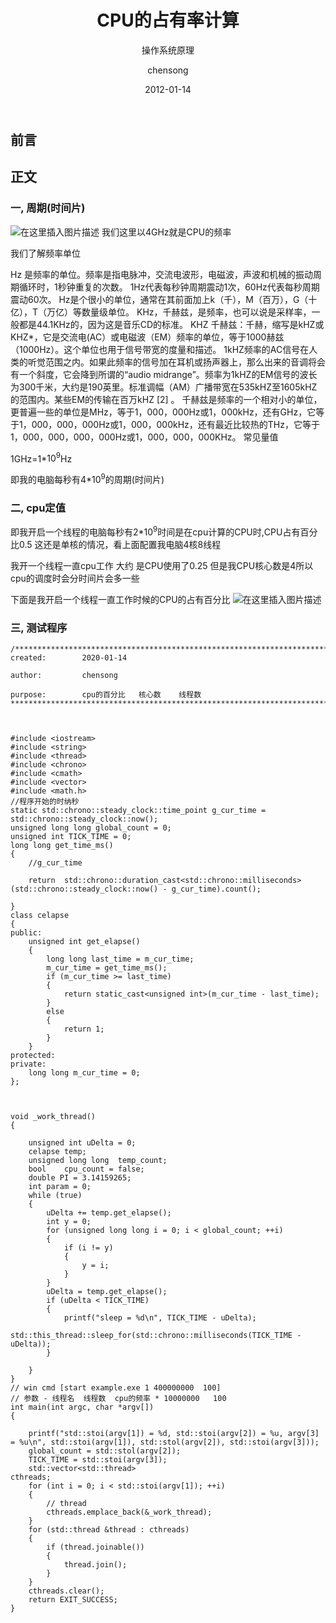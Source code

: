 ﻿---
layout:     post
title:      CPU的占有率计算
subtitle:   操作系统原理
date:       2012-01-14
times:      22::06::45 
author:     chensong
header-img: img/2019-12-10/background.jpg
catalog: 	 true
tags:
    - 操作系统原理
---



## 前言




## 正文

### 一, 周期(时间片)
![在这里插入图片描述](https://img-blog.csdnimg.cn/2020011421364470.png?x-oss-process=image/watermark,type_ZmFuZ3poZW5naGVpdGk,shadow_10,text_aHR0cHM6Ly9ibG9nLmNzZG4ubmV0L1BvaXN4,size_16,color_FFFFFF,t_70)
我们这里以4GHz就是CPU的频率

我们了解频率单位

Hz 是频率的单位。频率是指电脉冲，交流电波形，电磁波，声波和机械的振动周期循环时，1秒钟重复的次数。
1Hz代表每秒钟周期震动1次，60Hz代表每秒周期震动60次。
Hz是个很小的单位，通常在其前面加上k（千），M（百万），G（十亿），T（万亿）等数量级单位。
KHz，千赫兹，是频率，也可以说是采样率，一般都是44.1KHz的，因为这是音乐CD的标准。
KHZ 千赫兹：千赫，缩写是kHZ或KHZ*，它是交流电(AC）或电磁波（EM）频率的单位，等于1000赫兹（1000Hz）。这个单位也用于信号带宽的度量和描述。
1kHZ频率的AC信号在人类的听觉范围之内。如果此频率的信号加在耳机或扬声器上，那么出来的音调将会有一个斜度，它会降到所谓的“audio midrange”。频率为1kHZ的EM信号的波长为300千米，大约是190英里。标准调幅（AM）广播带宽在535kHZ至1605kHZ的范围内。某些EM的传输在百万kHZ [2]  。
千赫兹是频率的一个相对小的单位，更普遍一些的单位是MHz，等于1，000，000Hz或1，000kHz，还有GHz，它等于1，000，000，000Hz或1，000，000kHz，还有最近比较热的THz，它等于1，000，000，000，000Hz或1，000，000，000KHz。
常见量值


1GHz=1*$10^9$Hz

即我的电脑每秒有4*$10^9$的周期(时间片)

### 二, cpu定值 

即我开启一个线程的电脑每秒有2*$10^9$时间是在cpu计算的CPU时,CPU占有百分比0.5 这还是单核的情况，看上面配置我电脑4核8线程

我开一个线程一直cpu工作 大约 是CPU使用了$0.25$ 但是我CPU核心数是4所以cpu的调度时会分时间片会多一些

下面是我开启一个线程一直工作时候的CPU的占有百分比
![在这里插入图片描述](https://img-blog.csdnimg.cn/20200114215152775.png?x-oss-process=image/watermark,type_ZmFuZ3poZW5naGVpdGk,shadow_10,text_aHR0cHM6Ly9ibG9nLmNzZG4ubmV0L1BvaXN4,size_16,color_FFFFFF,t_70)

###  三, 测试程序

```
/***********************************************************************************************
created: 		2020-01-14

author:			chensong

purpose:		cpu的百分比   核心数    线程数
************************************************************************************************/



#include <iostream>
#include <string>
#include <thread>
#include <chrono>
#include <cmath>
#include <vector>
#include <math.h>
//程序开始的时纳秒
static std::chrono::steady_clock::time_point g_cur_time = std::chrono::steady_clock::now();
unsigned long long global_count = 0;
unsigned int TICK_TIME = 0;
long long get_time_ms()
{
	//g_cur_time

	return  std::chrono::duration_cast<std::chrono::milliseconds>(std::chrono::steady_clock::now() - g_cur_time).count();

}
class celapse
{
public:
	unsigned int get_elapse()
	{
		long long last_time = m_cur_time;
		m_cur_time = get_time_ms();
		if (m_cur_time >= last_time)
		{
			return static_cast<unsigned int>(m_cur_time - last_time);
		}
		else
		{
			return 1;
		}
	}
protected:
private:
	long long m_cur_time = 0;
};



void _work_thread()
{

	unsigned int uDelta = 0;
	celapse temp;
	unsigned long long  temp_count;
	bool	cpu_count = false;
	double PI = 3.14159265;
	int param = 0;
	while (true)
	{
		uDelta += temp.get_elapse();
		int y = 0;
		for (unsigned long long i = 0; i < global_count; ++i)
		{
			if (i != y)
			{
				y = i;
			}
		}
		uDelta = temp.get_elapse();
		if (uDelta < TICK_TIME)
		{
			printf("sleep = %d\n", TICK_TIME - uDelta);
			std::this_thread::sleep_for(std::chrono::milliseconds(TICK_TIME - uDelta));
		}

	}
}
// win cmd [start example.exe 1 400000000  100]
// 参数 - 线程名  线程数  cpu的频率 * 10000000   100
int main(int argc, char *argv[])
{

	printf("std::stoi(argv[1]) = %d, std::stoi(argv[2]) = %u, argv[3] = %u\n", std::stoi(argv[1]), std::stol(argv[2]), std::stoi(argv[3]));
	global_count = std::stol(argv[2]);
	TICK_TIME = std::stoi(argv[3]);
	std::vector<std::thread> 											cthreads;
	for (int i = 0; i < std::stoi(argv[1]); ++i)
	{
		// thread
		cthreads.emplace_back(&_work_thread);
	}
	for (std::thread &thread : cthreads)
	{
		if (thread.joinable())
		{
			thread.join();
		}
	}
	cthreads.clear();
	return EXIT_SUCCESS;
}
```


